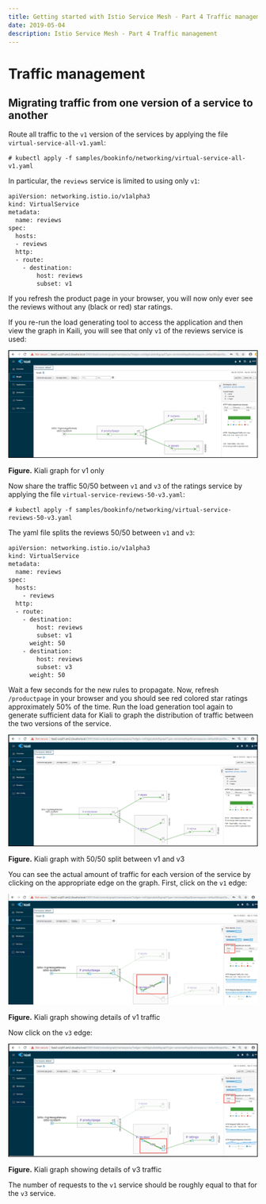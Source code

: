 ```yaml
---
title: Getting started with Istio Service Mesh - Part 4 Traffic management
date: 2019-05-04
description: Istio Service Mesh - Part 4 Traffic management
---
```


# Traffic management


## Migrating traffic from one version of a service to another

Route all traffic to the `v1` version of the services by applying the file `virtual-service-all-v1.yaml`:

```
# kubectl apply -f samples/bookinfo/networking/virtual-service-all-v1.yaml
```

In particular, the `reviews` service is limited to using only `v1`:

```
apiVersion: networking.istio.io/v1alpha3
kind: VirtualService
metadata:
  name: reviews
spec:
  hosts:
  - reviews
  http:
  - route:
    - destination:
        host: reviews
        subset: v1
```

If you refresh the product page in your browser, you will now only ever see the reviews without any (black or red) star ratings.

If you re-run the load generating tool to access the application and then view the graph in Kaili, 
you will see that only `v1` of the reviews service is used:



![Kiali graph for v1 only][media-kiali-v1-only-png]

**Figure.** Kiali graph for v1 only


Now share the traffic 50/50 between `v1` and `v3` of the ratings service by applying the file
 `virtual-service-reviews-50-v3.yaml`:

```
# kubectl apply -f samples/bookinfo/networking/virtual-service-reviews-50-v3.yaml
```

The yaml file splits the reviews 50/50 between `v1` and `v3`:

```
apiVersion: networking.istio.io/v1alpha3
kind: VirtualService
metadata:
  name: reviews
spec:
  hosts:
    - reviews
  http:
  - route:
    - destination:
        host: reviews
        subset: v1
      weight: 50
    - destination:
        host: reviews
        subset: v3
      weight: 50
```

Wait a few seconds for the new rules to propagate. Now, refresh `/productpage` in your browser and you should see 
red colored star ratings approximately 50% of the time. Run the load generation tool again to generate sufficient 
data for Kiali to graph the distribution of traffic between the two versions of the service.


![Kiali graph with 50/50 split between v1 and v3][media-kiali-v1-v3-50-png]

**Figure.** Kiali graph with 50/50 split between v1 and v3


You can see the actual amount of traffic for each version of the service by clicking on the appropriate 
edge on the graph. First, click on the `v1` edge:

![Kiali graph showing details of v1 traffic][media-kiali-v1-50-png]

**Figure.** Kiali graph showing details of v1 traffic


Now click on the `v3` edge:

![Kiali graph showing details of v3 traffic][media-kiali-v3-50-png]

**Figure.** Kiali graph showing details of v3 traffic

The number of requests to the `v1` service should be roughly equal to that for the `v3` service.

[media-kiali-v1-only-png]:<media/kiali-v1-only.png> "Figure: Kiali graph for v1 only"
[media-kiali-v1-v3-50-png]:<media/kiali-v1-v3-50.png> "Figure: Kiali graph with 50/50 split between v1 and v3"
[media-kiali-v1-50-png]:<media/kiali-v1-50.png> "Figure: Kiali graph showing details of v1 traffic"
[media-kiali-v3-50-png]:<media/kiali-v3-50.png> "Figure: Kiali graph showing details of v3 traffic"